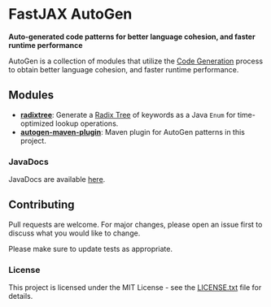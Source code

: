# FastJAX AutoGen

**Auto-generated code patterns for better language cohesion, and faster runtime performance**

AutoGen is a collection of modules that utilize the [Code Generation][codegen] process to obtain better language cohesion, and faster runtime performance.

## Modules

* **[radixtree][radixtree]**: Generate a [Radix Tree][radix-tree] of keywords as a Java `Enum` for time-optimized lookup operations.
* **[autogen-maven-plugin][maven-plugin]**: Maven plugin for AutoGen patterns in this project.

### JavaDocs

JavaDocs are available [here](https://autogen.fastjax.org/javadocs/).

## Contributing

Pull requests are welcome. For major changes, please open an issue first to discuss what you would like to change.

Please make sure to update tests as appropriate.

### License

This project is licensed under the MIT License - see the [LICENSE.txt](LICENSE.txt) file for details.

[radixtree]: /radixtree
[maven-plugin]: /maven-plugin

[codegen]: https://en.wikipedia.org/wiki/Code_generation_(compiler)
[radix-tree]: https://en.wikipedia.org/wiki/Radix_tree